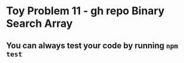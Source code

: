# Toy Problem 11 - gh repo Binary Search Array

## You can always test your code by running `npm test`
